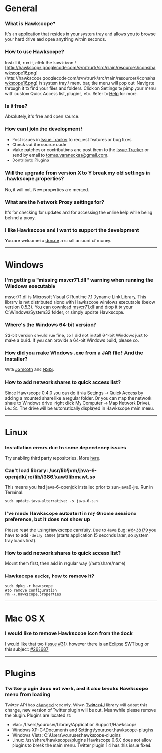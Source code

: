 # General #

### What is Hawkscope? ###
It's an application that resides in your system tray and allows you to browse your hard drive and open anything within seconds.

### How to use Hawkscope? ###
Install it, run it, click the hawk icon ![http://hawkscope.googlecode.com/svn/trunk/src/main/resources/icons/hawkscope16.png](http://hawkscope.googlecode.com/svn/trunk/src/main/resources/icons/hawkscope16.png) in system tray / menu bar, the menu will pop out. Navigate through it to find your files and folders. Click on Settings to pimp your menu with custom Quick Access list, plugins, etc. Refer to [Help](Help.md) for more.

### Is it free? ###
Absolutely, it's free and open source.

### How can I join the development? ###
  * Post issues in [Issue Tracker](http://code.google.com/p/hawkscope/issues/list) to request features or bug fixes
  * Check out the source code
  * Make patches or contributions and post them to the [Issue Tracker](http://code.google.com/p/hawkscope/issues/list) or send by email to tomas.varaneckas@gmail.com.
  * Contribute [Plugins](Plugins.md)

### Will the upgrade from version X to Y break my old settings in .hawkscope.properties? ###
No, it will not. New properties are merged.

### What are the Network Proxy settings for? ###
It's for checking for updates and for accessing the online help while being behind a proxy.

### I like Hawkscope and I want to support the development ###
You are welcome to [donate](http://www.varaneckas.com/projects/opensource/hawkscope) a small amount of money.


---

# Windows #

### I'm getting a "missing msvcr71.dll" warning when running the Windows executable ###
msvcr71.dll is Microsoft Visual C Runtime 7.1 Dynamic Link Library. This library is not distributed along with Hawkscope windows executable (below version 0.5.3). You can [download msvcr71.dll](http://www.dll-files.com/dllindex/dll-files.shtml?msvcr71) and drop it to your C:\Windows\System32 folder, or simply update Hawkscope.

### Where's the Windows 64-bit version? ###
32-bit version should run fine, so I did not install 64-bit Windows just to make a build. If you can provide a 64-bit Windows build, please do.

### How did you make Windows .exe from a JAR file? And the Installer? ###
With [JSmooth](http://jsmooth.sourceforge.net/) and [NSIS](http://nsis.sourceforge.net).

### How to add network shares to quick access list? ###
Since Hawkscope 0.4.0 you can do it via Settings -> Quick Access by adding a mounted share like a regular folder. Or you can map the network share to Windows drive (right click My Computer -> Map Network Drive), i.e.: S:. The drive will be automatically displayed in Hawkscope main menu.


---

# Linux #

### Installation errors due to some dependency issues ###
Try enabling third party repositories. More [here](Installing.md).

### Can't load library: /usr/lib/jvm/java-6-openjdk/jre/lib/i386/xawt/libmawt.so ###
This means you had java-6-openjdk installed prior to sun-java6-jre. Run in Terminal:
```
sudo update-java-alternatives -s java-6-sun
```

### I've made Hawkscope autostart in my Gnome sessions preference, but it does not show up ###
Please read the UsingHawkscope carefully. Due to Java Bug: [#6438179](http://bugs.sun.com/bugdatabase/view_bug.do?bug_id=6438179) you have to add `-delay 15000` (starts application 15 seconds later, so system tray loads first).

### How to add network shares to quick access list? ###
Mount them first, then add in regular way (/mnt/share/name)

### Hawkscope sucks, how to remove it? ###
```
sudo dpkg -r hawkscope
#to remove configuration
rm ~/.hawkscope.properties
```


---

# Mac OS X #

### I would like to remove Hawkscope icon from the dock ###
I would like that too ([Issue #31](https://code.google.com/p/hawkscope/issues/detail?id=#31)), however there is an Eclipse SWT bug on this subject: [#268687](https://bugs.eclipse.org/bugs/show_bug.cgi?id=268687)

---

# Plugins #

### Twitter plugin does not work, and it also breaks Hawkscope menu from loading ###
Twitter API has [changed](http://groups.google.com/group/twitter-development-talk/browse_thread/thread/f79c44d905a3e83d?pli=1) recently. When [Twitter4J](http://yusuke.homeip.net/twitter4j/en/index.html) library will adopt this change, new version of Twitter plugin will be out. Meanwhile please remove the plugin. Plugins are located at:
  * Mac: /Users/youruser/Library/Application Support/Hawkscope
  * Windows XP: C:\Documents and Settings\youruser\.hawkscope-plugins
  * Windows Vista: C:\Users\youruser\.hawkscope-plugins
  * Linux: /usr/share/hawkscope/plugins
Hawkscope 0.6.0 does not allow plugins to break the main menu.
Twitter plugin 1.4 has this issue fixed.